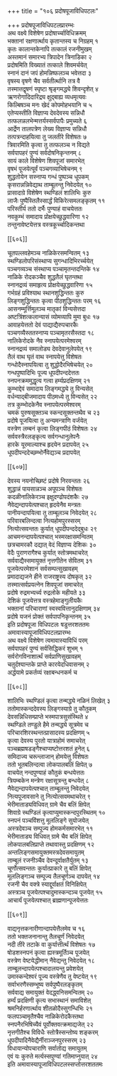+++
title = "१०६ प्रदोषपूजाविधिपटलः"

+++
प्रदोषपूजाविधिपटलप्रारम्भः  
अथ वक्ष्ये विशेषेण प्रदोषार्च्चाविधिक्रमम्  
भक्तानां रक्षणार्त्थाय कृतान्तस्य च निग्रहम् १  
कृतः कालान्तकेनापि तत्कालं रजनीमुखम्  
अस्तमानं समारभ्य त्रिपादेन त्रिनाडिका २  
प्रदोषमिति विख्यातं तत्काले शिवमर्चयेत्  
स्नानं दानं जपं होमन्निष्फलञ्च भवेत्तदा ३  
वृषस्य वृषणे चैव सर्वतीर्त्थानि तत्र वै  
तस्मात्तद्वृषणं स्पृष्टा श्रृङ्गमद्ध्ये शिवन्दृशेत् ४  
ऋणरोगादिदारिद्र्य क्षुद्बाह्य व्यधमृत्यवः  
किल्बिषञ्च मनः खेदं कोपमोहभयानि च ५  
एतेप्यस्तीति विज्ञाप्य देवदेवस्य सन्निधौ  
तत्फलन्नलभेन्मत्तर्यस्सर्वपापैः प्रमुच्यते ६  
आर्द्रेण तालपत्रेण लेख्य विज्ञाप्य सन्निधौ  
तत्पत्रन्दाहयित्वा तु जलतीरे विशेषतः ७  
त्रिवारमिति कृत्वा तु तत्फलञ्च न विद्यते  
सर्वपापहरं पुण्यं सर्वदोषनिकृन्तनम् ८  
सायं काले विशेषेण शिवपूजां समारभेत्  
वृषभं पूजयेत्पूर्वं पञ्चगव्याभिषेचनम् ९  
शुद्धतोयेन सस्नाप्य गन्धं पुष्पञ्च धूपकम्  
कृसरान्नन्निवेद्याथ ताम्बूलन्तु निवेदयेत् १०  
प्रासादाग्रे विशेषेण स्थण्डिलं शालिभिः कुरु  
लाजैः पुष्पैस्तिलैस्सार्द्धं विकिरेत्समलङ्कृतम् ११  
परिस्तीर्य ततो दर्भैः पुण्याहं वाचयेत्ततः  
नवकुम्भं समादाय प्रोक्षयेच्छुद्धवारिणा १२  
तन्तुनावेष्टयेत्तत्र वस्त्रकूर्च्चादिकन्तथा  

[[६०६]]  

चूतपल्लवहेमञ्च नाळिकेरसमन्वितम् १३  
स्थण्डिलोपरिसंस्थाप्य सुगन्धादिभिरर्च्चयेत्  
पञ्चगव्यञ्च संस्थाप्य पञ्चामृतन्तदन्तिके १४  
नाळिके रोदकञ्चैव शुद्धतैलं घृतन्तथा  
स्नानद्रव्यं समाहृत्य प्रोक्षयेच्छुद्धवारिणा १५  
गर्भग्रहं प्रविश्याथ स्थानशुद्धिन्ततः कुरु  
लिङ्गशुद्धिन्ततः कृत्वा पीठशुद्धिन्ततः परम् १६  
आसनम्मूर्त्तिमूलञ्च मातृकां विन्यसेत्तदा  
अष्टत्रिंशत्कलान्यासं व्योमव्यापि मुमा बुधः १७  
आवाहयेत्ततो देवं पाद्याद्यैरुपचारकैः  
पञ्चगव्यैस्ततस्नाप्य पञ्चामृतरसैस्तदा १८  
नालिकेरोदके नैव स्नापयेत्परमेश्वरम्  
स्नानद्रव्यं समालोड्य देवदेवानुलेपयेत् १९  
तैलं वाथ घृतं वाथ स्नापयेत्तु विशेषतः  
गन्धोदैस्नापयित्वा तु शुद्धोदैरभिषेचयेत् २०  
गन्धपुष्पादिभिः पूज्य धूपदीपन्ददेत्ततः  
स्नपनक्रममुद्धृत्य गत्वा हर्म्यप्रदक्षिणम् २१  
कुम्भाद्देवं समादाय लिङ्गमद्ध्ये तु विन्यसेत्  
वर्धन्याद्बीजमादाय पीठमध्ये तु विन्यसेत् २२  
तत्र कुम्भोदकेनैव स्नापयेत्परमेश्वरम्  
चमकं पुरुषसूक्तञ्च स्कन्दसूक्तन्तथैव च २३  
प्रदोषे पूजयित्वा तु अन्यमन्त्राणि वर्जयेत्  
वस्त्रेण लम्बनं कृत्वा लिङ्गपीठं विशेषतः २४  
सर्ववस्त्रैरलङ्कृत्य सर्वगन्धानुलेपनैः  
हारके यूरमाल्याश्च हृदयेन प्रदापयेत् २५  
धूपदीपन्ददेच्छम्भोर्नैवेद्यञ्च प्रदापयेत्  

[[६०७]]  

देवस्य नयनोच्छिष्टं प्रदोषे निरवन्ततः २६  
शुद्धान्नं पायसान्नञ्च अपूपञ्च विशेषतः  
कदळीनालिकेरञ्च इक्षुदण्ढोपदंशकैः २७  
नैवेद्यन्दापयेत्पश्चात् हृदयेनैव मन्त्रतः  
पानीयन्दापयित्वा तु ताम्बूलञ्च निवेदयेत् २८  
परिवारबलिन्दत्वा नित्यहोमपुरस्सरम्  
नित्योत्सवन्ततः कुर्यात् धूपदीपन्ददेद्बुधः २९  
आचमनन्दापयेत्पश्चात् भस्मरक्षासमन्वितम्  
छत्रचामरकौ दद्यात् वेदं विज्ञाप्य देशिकः ३०  
वेदैः पुराणरागैश्च कुर्यात् स्तोत्रमथाचरेत्  
सर्ववाद्यैस्समायुक्तं नृत्तगीतेन सेवितम् ३१  
पूजयेत्परमेशानं सर्वसम्पत्सुखावहम्  
प्रमादाद्यजने हीने राजराष्ट्रस्य दोषकृत् ३२  
तस्मात्सर्वप्रयत्नेन शिवपूजां समाचरेत्  
प्रदोषे रुद्रमभ्यर्च्य रुद्रलोके महीयते ३३  
देशिकं पूजयेत्तत्र वस्त्रहेमाङ्गुलीयकैः  
भक्तानां परिचाराणां स्वस्ववित्तानुदक्षिणाम् ३४  
प्रदोषे यजनं प्रोक्तं सर्वपापनिकृन्तनम् ३५  
इति प्रदोषपूजा विधिपटलः षडुत्तरशततमः  
अमावास्यापूजाविधिपटलप्रारम्भः  
अथ वक्ष्ये विशेषेण त्वमावास्याविधिं परम्  
सर्वपापहरं पुण्यं सर्वसिद्धिकरं शुभम् १  
सर्वरोगविनाशार्त्थं सर्वप्राणिसुखावहम्  
चतुर्दश्यान्तके प्राप्ते कारयेदधिवासनम् २  
अर्द्धयामे प्रकर्तव्यं रक्षाबन्धनकर्म च  

[[६०८]]  

शालिभिः स्थण्डिलं कृत्वा तन्मद्ध्ये नळिनं लिखेत् ३  
ततोमास्कन्ददेवस्य लिङ्गस्याग्रे तु कौतुकम्  
देवसन्निधिसम्प्राप्ते भस्मपात्रसुसंस्थिते ४  
स्थण्डिले तण्डुले हैमे तन्मद्ध्ये सूत्रमेव च  
परिचारशिरस्थन्तत्प्रासादस्य प्रदक्षिणम् ५  
कृत्वा देवस्य पुरतो यात्राहोमं समाचरेत्  
पञ्चब्रह्मषडङ्गैश्चाप्यष्टोत्तरशतं हुनेत् ६  
समिदाज्य चरून्लाजान् होमयेत्तु विशेषतः  
ततो भूतबलिन्दत्वा लोकपालबलिं क्षिपेत् ७  
वाचयेत् नन्दपुण्याहं कौतुकं बन्धयेत्ततः  
त्रियम्बकेन मन्त्रेण रक्षासूत्रन्तु बन्धयेत् ८  
नैवेद्यन्दापयेत्पश्चात् ताम्बूलन्तु निवेदयेत्  
नित्यपूजावसाने तु नित्योत्सवमथाचरेत् ९  
भेरीमाताड्यविधिवत् ग्रामे चैव बलिं क्षिपेत्  
शिवाग्रे स्थण्डिलं कृत्वाप्युमास्कन्दपुरस्थितम् १०  
स्नपनं पञ्चविंशत्तु मूललिङ्गे सुयोजयेत्  
अस्त्रदेवञ्च सम्पूज्य होमकर्मसमारभेत् ११  
भेरीमाताड्य विधिवत् ग्रामे चैव बलिं क्षिपेत्  
लोकपालबलिप्राप्ते तथावास्तु प्रदक्षिणम् १२  
अन्तलिङ्गसमायुक्तमस्त्रदेवसमायुतम्  
ताम्बूलं रजनीञ्चैव देवन्दूर्वाक्षतैर्युतम् १३  
चूर्णोत्सवन्ततः कुर्यात्प्राकारे तु बलिं क्षिपेत्  
मूललिङ्गञ्च सम्पूज्य तैलचूर्णञ्च दापयेत् १४  
रजनी चैव वक्त्रे स्याद्दूर्वाक्षतं विनिक्षिपेत्  
अस्त्रञ्च पूजयेत्पश्चादुमास्कन्दञ्च पूजयेत् १५  
आचार्यं पूजयेत्पश्चात् ब्राह्मणान्पूजयेत्ततः  

[[६०९]]  

वाद्यनृत्तकनारीणान्दापयेत्तैलमेव च १६  
ततो भक्तजनानान्तु तैलचूर्णं निवेदयेत्  
नदी तीरे तटाके वा कुर्यात्तीर्त्थं विशेषतः १७  
षोडशस्नपनं कृत्वा ह्यस्त्रमूर्तिञ्च पूजयेत्  
वस्त्रेण वेष्टयेद्धीमान् नैवेद्यन्तु निवेदयेत् १८  
ताम्बूलन्दापयेत्पश्चादालयन्तु प्रवेशयेत्  
उमास्कन्देश्वरं पूज्य वस्त्रेणैव तु वेष्टयेत् १९  
सर्वाभरणैस्सम्भूष्य सर्वपुष्पैरलङ्कृतम्  
सर्ववाद्य समायुक्तं वेदद्ध्वनिसमन्वितम् २०  
हर्म्यं प्रदक्षिणी कृत्य सभास्थानं समाविशेत्  
श्रमनिर्हरणार्त्थाय शीतळोदैस्सुगन्धिभिः २१  
फलपञ्चामृतैश्चैव नाळिकेरोदकैस्तथा    
स्नपनैरभिषिच्यैवं पूर्वोक्तवत्क्रमाद्यजेत् २२  
नृत्तगीतैश्च विविधैः स्तोत्रैस्सन्तोष्य शङ्करम्  
धूपदीपादिनैवेद्यैर्नीराञ्जनपुरस्सरम् २३  
विधायान्योपचाराणि सर्वातोद्य समायुतम्  
एवं यः कुरुते मर्त्यस्सपुण्यां गतिमाप्नुयात् २४  
इति अमावास्यापूजाविधिपटलस्सप्तोत्तरशततमः  
